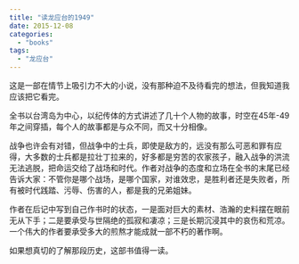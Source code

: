 ```yaml
---
title: "读龙应台的1949"
date: 2015-12-08
categories: 
  - "books"
tags: 
  - "龙应台"
---
```


这是一部在情节上吸引力不大的小说，没有那种迫不及待看完的想法，但我知道我应该把它看完。

全书以台湾岛为中心，以纪传体的方式讲述了几十个人物的故事，时空在45年-49年之间穿插，每个人的故事都是与众不同，而又十分相像。

战争也许会有对错，但战争中的士兵，即使是敌方的，远没有那么可恶和罪有应得，大多数的士兵都是拉壮丁拉来的，好多都是穷苦的农家孩子，融入战争的洪流无法逃脱，把命运交给了战场和时代。作者对战争的态度和立场在全书的末尾已经告诉大家：不管你是哪个战场，是哪个国家，对谁效忠，是胜利者还是失败者，所有被时代践踏、污辱、伤害的人，都是我的兄弟姐妹。

作者在后记中写到自己作书时的状态，一是面对巨大的素材、浩瀚的史料摆在眼前无从下手；二是要承受与世隔绝的孤寂和凄凉；三是长期沉浸其中的哀伤和荒凉。一个伟大的作者要承受多大的煎熬才能成就一部不朽的著作啊。

如果想真切的了解那段历史，这部书值得一读。

